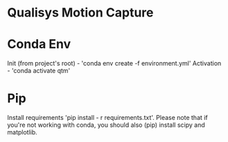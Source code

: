 # Qualisys Motion Capture

# Conda Env

Init (from project's root) - 'conda env create -f environment.yml'
Activation - 'conda activate qtm'

# Pip
Install requirements 'pip install - r requirements.txt'. 
Please note that if you're not working with conda, you should also (pip) install scipy and matplotlib.
